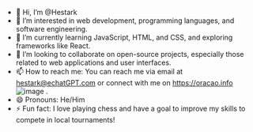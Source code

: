 - 👋 Hi, I’m @Hestark
- 👀 I’m interested in web development, programming languages, and software engineering.
- 🌱 I’m currently learning JavaScript, HTML, and CSS, and exploring frameworks like React.
- 💞️ I’m looking to collaborate on open-source projects, especially those related to web applications and user interfaces.
- 📫 How to reach me: You can reach me via email at hestark@echatGPT.com or connect with me on https://oracao.info
![image](https://github.com/user-attachments/assets/813d670d-4423-4149-abfc-08d200dc2739)
.
- 😄 Pronouns: He/Him
- ⚡ Fun fact: I love playing chess and have a goal to improve my skills to compete in local tournaments!

<!---
Hestark/Hestark is a ✨ special ✨ repository because its `README.md` (this file) appears on your GitHub profile.
You can click the Preview link to take a look at your changes.
--->
